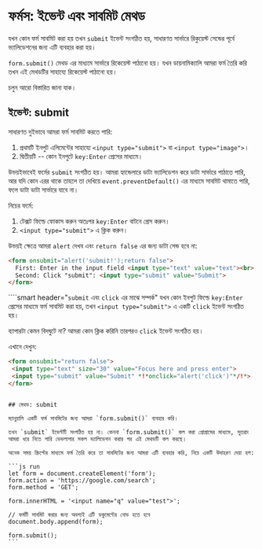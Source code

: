 # ফর্মস: ইভেন্ট এবং সাবমিট মেথড

যখন কোন ফর্ম সাবমিট করা হয় তখন `submit` ইভেন্ট সংগঠিত হয়, সাধারণত সার্ভারে রিকুয়েস্ট সেন্ডের পূর্বে ভ্যালিডেশনের জন্য এটি ব্যবহার করা হয়।

`form.submit()` মেথড এর মাধ্যমে সার্ভারে রিকেয়েস্ট পাঠানো হয়। যখন ডায়নামিক্যালি আমরা ফর্ম তৈরি করি তখন এই মেথডটির সাহায্যে রিকেয়েস্ট পাঠানো হয়।

চলুন আরো বিস্তারিত জানা যাক।

## ইভেন্ট: submit

সাধারণত দুইভাবে আমরা ফর্ম সাবমিট করতে পারি:

1. প্রথমটি ইনপুট এলিমেন্টের সাহায্যে `<input type="submit">` বা `<input type="image">`।
2. দ্বিতীয়টি -- কোন ইনপুটে `key:Enter` প্রেসের মাধ্যমে।

উভয়ইভাবেই ফর্মের `submit` সংগঠিত হয়। আমরা হ্যান্ডেলারে ডাটা ভ্যালিডেশন করে ডাটা সার্ভারে পাঠাতে পারি, আর যদি কোন এরর থাকে তাহলে তা দেখিয়ে `event.preventDefault()` এর মাধ্যমে সাবমিট থামাতে পারি, ফলে ডাটা ডাটা সার্ভারে যাবে না।

নিচের ফর্মে:
1. টেক্সট ফিল্ডে ফোকাস করুন অতঃপর `key:Enter` বাটনে প্রেস করুন।
2. `<input type="submit">` এ ক্লিক করুন।

উভয়ই ক্ষেত্রে আমরা `alert` দেখব এবং `return false` এর জন্য ডাটা সেন্ড হবে না:

```html autorun height=60 no-beautify
<form onsubmit="alert('submit!');return false">
  First: Enter in the input field <input type="text" value="text"><br>
  Second: Click "submit": <input type="submit" value="Submit">
</form>
```

````smart header="`submit` এবং `click` এর মাঝে সম্পর্ক"
যখন কোন ইনপুট ফিল্ডে `key:Enter` প্রেসের মাধ্যমে ফর্ম সাবমিট করা হয়, তখন `<input type="submit">` এ একটি `click` ইভেন্ট সংগঠিত হয়।

ব্যাপারটা কেমন বিদঘুটে না? আমরা কোন ক্লিক করিনি তারপরও `click` ইভেন্ট সংগঠিত হয়।

এখানে দেখুন:
```html autorun height=60
<form onsubmit="return false">
 <input type="text" size="30" value="Focus here and press enter">
 <input type="submit" value="Submit" *!*onclick="alert('click')"*/!*>
</form>
```

````

## মেথড: submit

ম্যানুয়ালি একটি ফর্ম সাবমিটের জন্য আমরা `form.submit()` ব্যবহার করি।

তখন `submit` ইভেন্টটি সংগঠিত হয় না। কেননা `form.submit()` কল করা প্রোগ্রামের মাধ্যমে, সুতরাং আমরা ধরে নিতে পারি ডেভলাপার সকল ভ্যালিডেশন করার পর এই মেথডটি কল করছে।

অনেক সময় স্ক্রিপ্টের মাধ্যমে ফর্ম তৈরি করে তা সাবমিটের জন্য আমরা এটি ব্যবহার করি, নিচে একটি উদাহরণ দেয়া হল:

```js run
let form = document.createElement('form');
form.action = 'https://google.com/search';
form.method = 'GET';

form.innerHTML = '<input name="q" value="test">';

// ফর্মটি সাবমিট করার জন্য অবশ্যই এটি ডকুমেন্টের নোড হতে হবে
document.body.append(form);

form.submit();
```
